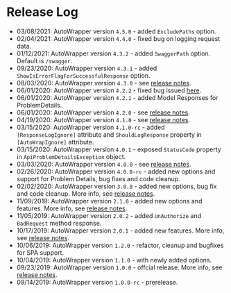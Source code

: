 
# Release Log

* 03/08/2021: AutoWrapper version `4.5.0` - added `ExcludePaths` option.
* 02/04/2021: AutoWrapper version `4.4.0` - fixed bug on logging request data.
* 01/12/2021: AutoWrapper version `4.3.2` - added `SwaggerPath` option. Default is `/swagger`.
* 09/23/2020: AutoWrapper version `4.3.1` - added `ShowIsErrorFlagForSuccessfulResponse` option.
* 08/03/2020: AutoWrapper version `4.3.0` - see [release notes](https://vmsdurano.com/autowrapper-4-3-0-released/). 
* 06/01/2020: AutoWrapper version `4.2.2` - fixed bug issued [here](https://github.com/proudmonkey/AutoWrapper/issues/55). 
* 06/01/2020: AutoWrapper version `4.2.1` - added Model Responses for ProblemDetails.
* 06/01/2020: AutoWrapper version `4.2.0` - see [release notes](https://vmsdurano.com/autowrapper-4-2-0-released/).
* 04/19/2020: AutoWrapper version `4.1.0` - see [release notes](https://vmsdurano.com/autowrapper-4-1-0-released/).
* 03/15/2020: AutoWrapper version `4.1.0-rc` - added `[ResponseLogIgnore]` attribute and `ShouldLogResponse` property in `[AutoWrapIgnore]` attribute.
* 03/15/2020: AutoWrapper version `4.0.1` - exposed `StatusCode` property in `ApiProblemDetailsException` object.
* 03/03/2020: AutoWrapper version `4.0.0` - see [release notes](https://vmsdurano.com/autowrapper-now-supports-problemdetails/).
* 02/26/2020: AutoWrapper version `4.0.0-rc` - added new options and support for Problem Details, bug fixes and code cleanup.
* 02/02/2020: AutoWrapper version `3.0.0` - added new options, bug fix and code cleanup. More info, see [release notes](https://vmsdurano.com/autowrapper-version-3-0-0-released/).
* 11/09/2019: AutoWrapper version `2.1.0` - added new options and features. More info, see [release notes](https://vmsdurano.com/autowrapper-version-2-1-0-released/).
* 11/05/2019: AutoWrapper version `2.0.2` - added `UnAuthorize` and `BadRequest` method response.
* 10/17/2019: AutoWrapper version `2.0.1` - added new features. More info, see [release notes](https://vmsdurano.com/autowrapper-version-2-is-now-released/).
* 10/06/2019: AutoWrapper version `1.2.0` - refactor, cleanup and bugfixes for SPA support.
* 10/04/2019: AutoWrapper version `1.1.0` - with newly added options.
* 09/23/2019: AutoWrapper version `1.0.0` - offcial release. More info, see [release notes](https://vmsdurano.com/autowrapper-is-officially-released/).
* 09/14/2019: AutoWrapper version `1.0.0-rc` - prerelease. 
